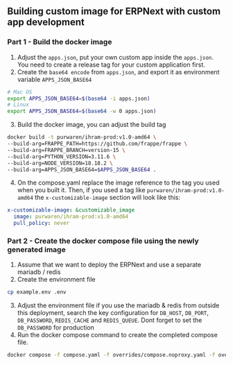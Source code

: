 ## Building custom image for ERPNext with custom app development
### Part 1 - Build the docker image
1. Adjust the `apps.json`, put your own custom app inside the `apps.json`. You need to create a release tag for your custom application first.
2. Create the `base64 encode` from `apps.json`, and export it as environment variable `APPS_JSON_BASE64`
```bash
# Mac OS
export APPS_JSON_BASE64=$(base64 -i apps.json)
# Linux
export APPS_JSON_BASE64=$(base64 -w 0 apps.json)
```
3. Build the docker image, you can adjust the build tag
```bash
docker build -t purwaren/ihram-prod:v1.0-amd64 \
--build-arg=FRAPPE_PATH=https://github.com/frappe/frappe \
--build-arg=FRAPPE_BRANCH=version-15 \
--build-arg=PYTHON_VERSION=3.11.6 \
--build-arg=NODE_VERSION=18.18.2 \
--build-arg=APPS_JSON_BASE64=$APPS_JSON_BASE64 .
```
4. On the compose.yaml replace the image reference to the tag you used when you built it. Then, if you used a tag like `purwaren/ihram-prod:v1.0-amd64` the `x-customizable-image` section will look like this:
```yaml
x-customizable-image: &customizable_image
  image: purwaren/ihram-prod:v1.0-amd64
  pull_policy: never
```
### Part 2 - Create the docker compose file using the newly generated image
1. Assume that we want to deploy the ERPNext and use a separate mariadb / redis
2. Create the environment file
```bash
cp example.env .env
```
3. Adjust the environment file if you use the mariadb & redis from outside this deployment, search the key configuration for `DB_HOST`, `DB_PORT`, `DB_PASSWORD`, `REDIS_CACHE` and `REDIS_QUEUE`. Dont forget to set the `DB_PASSWORD` for production
4. Run the docker compose command to create the completed compose file.
```bash
docker compose -f compose.yaml -f overrides/compose.noproxy.yaml -f overrides/compose.mariadb.yaml -f overrides/compose.redis.yaml config > ../compose-prod.yml
```
